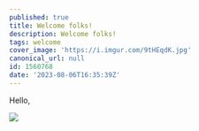 ```yaml
---
published: true
title: Welcome folks!
description: Welcome folks!
tags: welcome
cover_image: 'https://i.imgur.com/9tHEqdK.jpg'
canonical_url: null
id: 1560768
date: '2023-08-06T16:35:39Z'
---
```


Hello,

![](https://i.imgur.com/9tHEqdK.jpg)
